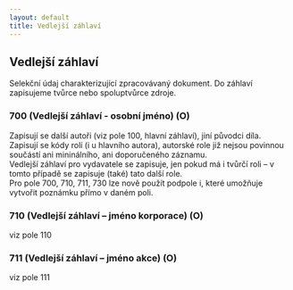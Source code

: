 ```yaml
---
layout: default
title: Vedlejší záhlaví
---
```

## Vedlejší záhlaví
Selekční údaj charakterizující zpracovávaný dokument. Do záhlaví zapisujeme tvůrce nebo spoluptvůrce zdroje.

### 700 (Vedlejší záhlaví - osobní jméno) (O)
Zapisují se další autoři (viz pole 100, hlavní záhlaví), jiní původci díla.  
Zapisují se kódy rolí (i u hlavního autora), autorské role již nejsou povinnou součástí ani mininálního, ani doporučeného záznamu.  
Vedlejší záhlaví pro vydavatele se zapisuje, jen pokud má i tvůrčí roli – v tomto případě se zapisuje (také) tato další role.  
Pro pole 700, 710, 711, 730 lze nově použít podpole i, které umožňuje vytvořit poznámku přímo v daném poli.  

### 710 (Vedlejší záhlaví – jméno korporace) (O)
viz pole 110

### 711 (Vedlejší záhlaví – jméno akce) (O)
viz pole 111
